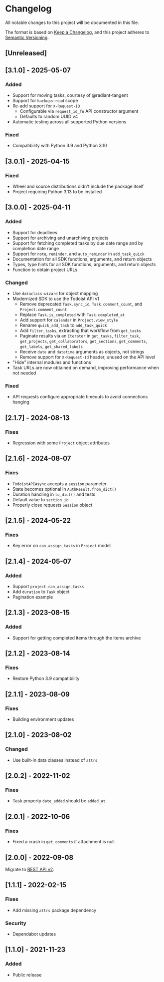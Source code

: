 # Changelog

All notable changes to this project will be documented in this file.

The format is based on [Keep a Changelog](https://keepachangelog.com/en/1.0.0),
and this project adheres to [Semantic Versioning](https://semver.org/spec/v2.0.0.html).

## [Unreleased]

## [3.1.0] - 2025-05-07

### Added

- Support for moving tasks, courtesy of @radiant-tangent
- Support for `backups:read` scope
- Re-add support for `X-Request-ID`
  - Configurable via `request_id_fn` API constructor argument
  - Defaults to random UUID v4
- Automatic testing across all supported Python versions

### Fixed

- Compatibility with Python 3.9 and Python 3.10

## [3.0.1] - 2025-04-15

### Fixed

- Wheel and source distributions didn't include the package itself
- Project requiring Python 3.13 to be installed

## [3.0.0] - 2025-04-11

### Added

- Support for deadlines
- Support for archiving and unarchiving projects
- Support for fetching completed tasks by due date range and by completion date range
- Support for `note`, `reminder`, and `auto_reminder` in `add_task_quick`
- Documentation for all SDK functions, arguments, and return objects
- Types, type hints for all SDK functions, arguments, and return objects
- Function to obtain project URLs

### Changed

- Use `dataclass-wizard` for object mapping
- Modernized SDK to use the Todoist API v1
  - Remove deprecated `Task.sync_id`, `Task.comment_count`, and `Project.comment_count`
  - Replace `Task.is_completed` with `Task.completed_at`
  - Add support for `calendar` in `Project.view_style`
  - Rename `quick_add_task` to `add_task_quick`
  - Add `filter_tasks`, extracting that workflow from `get_tasks`
  - Paginate results via an `Iterator` in `get_tasks`, `filter_task`, `get_projects`,
  `get_collaborators`, `get_sections`, `get_comments`, `get_labels`, `get_shared_labels`
  - Receive `date` and `datetime` arguments as objects, not strings
  - Remove support for `X-Request-Id` header, unused on the API level
- "Hide" internal modules and functions
- Task URLs are now obtained on demand, improving performance when not needed

### Fixed

- API requests configure appropriate timeouts to avoid connections hanging

## [2.1.7] - 2024-08-13

### Fixes

- Regression with some `Project` object attributes

## [2.1.6] - 2024-08-07

### Fixes

- `TodoistAPIAsync` accepts a `session` parameter
- State becomes optional in `AuthResult.from_dict()`
- Duration handling in `to_dict()` and tests
- Default value to `section_id`
- Properly close requests `Session` object

## [2.1.5] - 2024-05-22

### Fixes

- Key error on `can_assign_tasks` in `Project` model

## [2.1.4] - 2024-05-07

### Added

- Support `project.can_assign_tasks`
- Add `duration` to `Task` object
- Pagination example

## [2.1.3] - 2023-08-15

### Added

- Support for getting completed items through the items archive

## [2.1.2] - 2023-08-14

### Fixes

- Restore Python 3.9 compatibility

## [2.1.1] - 2023-08-09

### Fixes

- Building environment updates

## [2.1.0] - 2023-08-02

### Changed

- Use built-in data classes instead of `attrs`

## [2.0.2] - 2022-11-02

### Fixes

- Task property `date_added` should be `added_at`

## [2.0.1] - 2022-10-06

### Fixes

- Fixed a crash in `get_comments` if attachment is null.

## [2.0.0] - 2022-09-08

Migrate to [REST API v2](https://developer.todoist.com/rest/v2/?python).

## [1.1.1] - 2022-02-15

### Fixes

- Add missing `attrs` package dependency

### Security

- Dependabot updates

## [1.1.0] - 2021-11-23

### Added

- Public release
